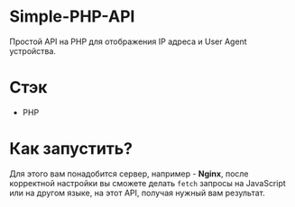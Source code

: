 # Simple-PHP-API
Простой API на PHP для отображения IP адреса и User Agent устройства.

# Стэк 
- PHP 

# Как запустить? 
Для этого вам понадобится сервер, например - **Nginx**, после корректной настройки вы сможете делать `fetch` запросы на JavaScript или на другом языке, на этот API, получая нужный вам результат. 
